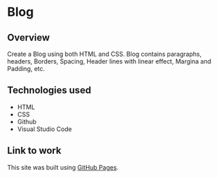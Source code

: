 # Blog

## Overview
Create a Blog using both HTML and CSS. Blog contains paragraphs, headers, Borders, Spacing, Header lines with linear effect, Margina and Padding, etc.


## Technologies used
* HTML
* CSS
* Github
* Visual Studio Code


## Link to work
This site was built using [GitHub Pages](https://ml042685.github.io/Blog/index.html).

